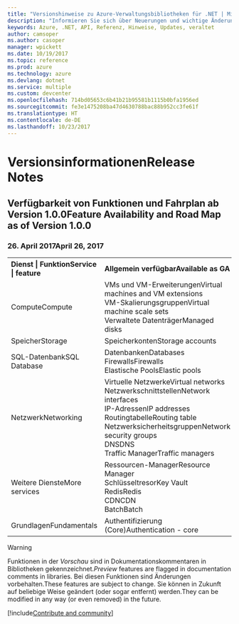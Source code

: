 ```yaml
---
title: "Versionshinweise zu Azure-Verwaltungsbibliotheken für .NET | Microsoft-Dokumentation"
description: "Informieren Sie sich über Neuerungen und wichtige Änderungen in den Azure-Verwaltungsbibliotheken für .NET."
keywords: Azure, .NET, API, Referenz, Hinweise, Updates, veraltet
author: camsoper
ms.author: casoper
manager: wpickett
ms.date: 10/19/2017
ms.topic: reference
ms.prod: azure
ms.technology: azure
ms.devlang: dotnet
ms.service: multiple
ms.custom: devcenter
ms.openlocfilehash: 714bd05653c6b41b21b95581b1115b0bfa1956ed
ms.sourcegitcommit: fe3e1475208ba47d4630788bac88b952cc3fe61f
ms.translationtype: HT
ms.contentlocale: de-DE
ms.lasthandoff: 10/23/2017
---
```

# <a name="release-notes"></a><span data-ttu-id="ca8c5-104">Versionsinformationen</span><span class="sxs-lookup"><span data-stu-id="ca8c5-104">Release Notes</span></span> 

## <a name="feature-availability-and-road-map-as-of-version-100"></a><span data-ttu-id="ca8c5-105">Verfügbarkeit von Funktionen und Fahrplan ab Version 1.0.0</span><span class="sxs-lookup"><span data-stu-id="ca8c5-105">Feature Availability and Road Map as of Version 1.0.0</span></span> ##
### <a name="april-26-2017"></a><span data-ttu-id="ca8c5-106">26. April 2017</span><span class="sxs-lookup"><span data-stu-id="ca8c5-106">April 26, 2017</span></span>

<table>
  <tr>
    <th align="left"><span data-ttu-id="ca8c5-107">Dienst | Funktion</span><span class="sxs-lookup"><span data-stu-id="ca8c5-107">Service | feature</span></span></th>
    <th align="left"><span data-ttu-id="ca8c5-108">Allgemein verfügbar</span><span class="sxs-lookup"><span data-stu-id="ca8c5-108">Available as GA</span></span></th>
    <th align="left"><span data-ttu-id="ca8c5-109">Als Vorschauversion verfügbar</span><span class="sxs-lookup"><span data-stu-id="ca8c5-109">Available as Preview</span></span></th>
    <th align="left"><span data-ttu-id="ca8c5-110">In Kürze verfügbar</span><span class="sxs-lookup"><span data-stu-id="ca8c5-110">Coming soon</span></span></th>
  </tr>
  <tr>
    <td><span data-ttu-id="ca8c5-111">Compute</span><span class="sxs-lookup"><span data-stu-id="ca8c5-111">Compute</span></span></td>
    <td><span data-ttu-id="ca8c5-112">VMs und VM-Erweiterungen</span><span class="sxs-lookup"><span data-stu-id="ca8c5-112">Virtual machines and VM extensions</span></span><br><span data-ttu-id="ca8c5-113">VM-Skalierungsgruppen</span><span class="sxs-lookup"><span data-stu-id="ca8c5-113">Virtual machine scale sets</span></span><br><span data-ttu-id="ca8c5-114">Verwaltete Datenträger</span><span class="sxs-lookup"><span data-stu-id="ca8c5-114">Managed disks</span></span></td>
    <td></td>
    <td valign="top"><span data-ttu-id="ca8c5-115">Azure Container Service</span><span class="sxs-lookup"><span data-stu-id="ca8c5-115">Azure container services</span></span><br><span data-ttu-id="ca8c5-116">Azure-Containerregistrierung</span><span class="sxs-lookup"><span data-stu-id="ca8c5-116">Azure container registry</span></span></td>
  </tr>
  <tr>
    <td><span data-ttu-id="ca8c5-117">Speicher</span><span class="sxs-lookup"><span data-stu-id="ca8c5-117">Storage</span></span></td>
    <td><span data-ttu-id="ca8c5-118">Speicherkonten</span><span class="sxs-lookup"><span data-stu-id="ca8c5-118">Storage accounts</span></span></td>
    <td></td>
    <td><span data-ttu-id="ca8c5-119">Verschlüsselung</span><span class="sxs-lookup"><span data-stu-id="ca8c5-119">Encryption</span></span></td>
  </tr>
  <tr>
    <td><span data-ttu-id="ca8c5-120">SQL-Datenbank</span><span class="sxs-lookup"><span data-stu-id="ca8c5-120">SQL Database</span></span></td>
    <td><span data-ttu-id="ca8c5-121">Datenbanken</span><span class="sxs-lookup"><span data-stu-id="ca8c5-121">Databases</span></span><br><span data-ttu-id="ca8c5-122">Firewalls</span><span class="sxs-lookup"><span data-stu-id="ca8c5-122">Firewalls</span></span><br><span data-ttu-id="ca8c5-123">Elastische Pools</span><span class="sxs-lookup"><span data-stu-id="ca8c5-123">Elastic pools</span></span></td>
    <td></td>
    <td valign="top"></td>
  </tr>
  <tr>
    <td><span data-ttu-id="ca8c5-124">Netzwerk</span><span class="sxs-lookup"><span data-stu-id="ca8c5-124">Networking</span></span></td>
    <td><span data-ttu-id="ca8c5-125">Virtuelle Netzwerke</span><span class="sxs-lookup"><span data-stu-id="ca8c5-125">Virtual networks</span></span><br><span data-ttu-id="ca8c5-126">Netzwerkschnittstellen</span><span class="sxs-lookup"><span data-stu-id="ca8c5-126">Network interfaces</span></span><br><span data-ttu-id="ca8c5-127">IP-Adressen</span><span class="sxs-lookup"><span data-stu-id="ca8c5-127">IP addresses</span></span><br><span data-ttu-id="ca8c5-128">Routingtabelle</span><span class="sxs-lookup"><span data-stu-id="ca8c5-128">Routing table</span></span><br><span data-ttu-id="ca8c5-129">Netzwerksicherheitsgruppen</span><span class="sxs-lookup"><span data-stu-id="ca8c5-129">Network security groups</span></span><br><span data-ttu-id="ca8c5-130">DNS</span><span class="sxs-lookup"><span data-stu-id="ca8c5-130">DNS</span></span><br><span data-ttu-id="ca8c5-131">Traffic Manager</span><span class="sxs-lookup"><span data-stu-id="ca8c5-131">Traffic managers</span></span></td>
    <td valign="top"><span data-ttu-id="ca8c5-132">Load Balancer</span><span class="sxs-lookup"><span data-stu-id="ca8c5-132">Load balancers</span></span><br><span data-ttu-id="ca8c5-133">Anwendungsgateways</span><span class="sxs-lookup"><span data-stu-id="ca8c5-133">Application gateways</span></span></td>
    <td valign="top"></td>
  </tr>
  <tr>
    <td><span data-ttu-id="ca8c5-134">Weitere Dienste</span><span class="sxs-lookup"><span data-stu-id="ca8c5-134">More services</span></span></td>
    <td><span data-ttu-id="ca8c5-135">Ressourcen-Manager</span><span class="sxs-lookup"><span data-stu-id="ca8c5-135">Resource Manager</span></span><br><span data-ttu-id="ca8c5-136">Schlüsseltresor</span><span class="sxs-lookup"><span data-stu-id="ca8c5-136">Key Vault</span></span><br><span data-ttu-id="ca8c5-137">Redis</span><span class="sxs-lookup"><span data-stu-id="ca8c5-137">Redis</span></span><br><span data-ttu-id="ca8c5-138">CDN</span><span class="sxs-lookup"><span data-stu-id="ca8c5-138">CDN</span></span><br><span data-ttu-id="ca8c5-139">Batch</span><span class="sxs-lookup"><span data-stu-id="ca8c5-139">Batch</span></span></td>
    <td valign="top"><span data-ttu-id="ca8c5-140">App Service (Web-Apps)</span><span class="sxs-lookup"><span data-stu-id="ca8c5-140">App service - Web apps</span></span><br><span data-ttu-id="ca8c5-141">Functions</span><span class="sxs-lookup"><span data-stu-id="ca8c5-141">Functions</span></span><br><span data-ttu-id="ca8c5-142">Service Bus</span><span class="sxs-lookup"><span data-stu-id="ca8c5-142">Service bus</span></span></td>
    <td valign="top"><span data-ttu-id="ca8c5-143">Überwachen</span><span class="sxs-lookup"><span data-stu-id="ca8c5-143">Monitor</span></span><br><span data-ttu-id="ca8c5-144">Graph (rollenbasierte Zugriffssteuerung)</span><span class="sxs-lookup"><span data-stu-id="ca8c5-144">Graph RBAC</span></span><br><span data-ttu-id="ca8c5-145">DocumentDB</span><span class="sxs-lookup"><span data-stu-id="ca8c5-145">DocumentDB</span></span><br><span data-ttu-id="ca8c5-146">Scheduler</span><span class="sxs-lookup"><span data-stu-id="ca8c5-146">Scheduler</span></span></td>
  </tr>
  <tr>
    <td><span data-ttu-id="ca8c5-147">Grundlagen</span><span class="sxs-lookup"><span data-stu-id="ca8c5-147">Fundamentals</span></span></td>
    <td><span data-ttu-id="ca8c5-148">Authentifizierung (Core)</span><span class="sxs-lookup"><span data-stu-id="ca8c5-148">Authentication - core</span></span></td>
    <td><span data-ttu-id="ca8c5-149">Asynchrone Methoden</span><span class="sxs-lookup"><span data-stu-id="ca8c5-149">Async methods</span></span></td>
    <td valign="top"></td>
  </tr>
</table>

> [!WARNING] 
> <span data-ttu-id="ca8c5-150">Funktionen in der *Vorschau* sind in Dokumentationskommentaren in Bibliotheken gekennzeichnet.</span><span class="sxs-lookup"><span data-stu-id="ca8c5-150">*Preview* features are flagged in documentation comments in libraries.</span></span> <span data-ttu-id="ca8c5-151">Bei diesen Funktionen sind Änderungen vorbehalten.</span><span class="sxs-lookup"><span data-stu-id="ca8c5-151">These features are subject to change.</span></span> <span data-ttu-id="ca8c5-152">Sie können in Zukunft auf beliebige Weise geändert (oder sogar entfernt) werden.</span><span class="sxs-lookup"><span data-stu-id="ca8c5-152">They can be modified in any way (or even removed) in the future.</span></span>

[!include[Contribute and community](includes/contribute.md)]
